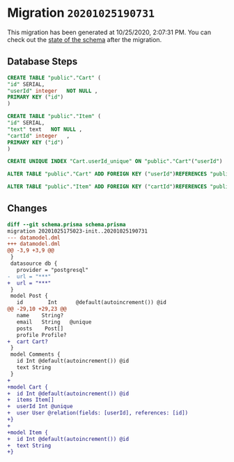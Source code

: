 # Migration `20201025190731`

This migration has been generated at 10/25/2020, 2:07:31 PM.
You can check out the [state of the schema](./schema.prisma) after the migration.

## Database Steps

```sql
CREATE TABLE "public"."Cart" (
"id" SERIAL,
"userId" integer   NOT NULL ,
PRIMARY KEY ("id")
)

CREATE TABLE "public"."Item" (
"id" SERIAL,
"text" text   NOT NULL ,
"cartId" integer   ,
PRIMARY KEY ("id")
)

CREATE UNIQUE INDEX "Cart.userId_unique" ON "public"."Cart"("userId")

ALTER TABLE "public"."Cart" ADD FOREIGN KEY ("userId")REFERENCES "public"."User"("id") ON DELETE CASCADE ON UPDATE CASCADE

ALTER TABLE "public"."Item" ADD FOREIGN KEY ("cartId")REFERENCES "public"."Cart"("id") ON DELETE SET NULL ON UPDATE CASCADE
```

## Changes

```diff
diff --git schema.prisma schema.prisma
migration 20201025175023-init..20201025190731
--- datamodel.dml
+++ datamodel.dml
@@ -3,9 +3,9 @@
 }
 datasource db {
   provider = "postgresql"
-  url = "***"
+  url = "***"
 }
 model Post {
   id        Int      @default(autoincrement()) @id
@@ -29,10 +29,23 @@
   name    String?
   email   String   @unique
   posts    Post[]
   profile Profile?
+  cart Cart?
 }
 model Comments {
   id Int @default(autoincrement()) @id
   text String
 }
+
+model Cart {
+  id Int @default(autoincrement()) @id
+  items Item[]
+  userId Int @unique
+  user User @relation(fields: [userId], references: [id])
+}
+
+model Item {
+  id Int @default(autoincrement()) @id
+  text String
+}
```


